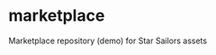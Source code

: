 # marketplace
Marketplace repository (demo) for Star Sailors assets

<!--NPM module called "SailersPort - Star Sailor Marketplace (aka port, as in a sailor's marketplace)>   